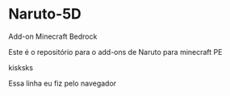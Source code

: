 # Naruto-5D
 Add-on Minecraft Bedrock
 
 Este é o repositório para o add-ons de Naruto para minecraft PE
 
 kisksks

Essa linha eu fiz pelo navegador
